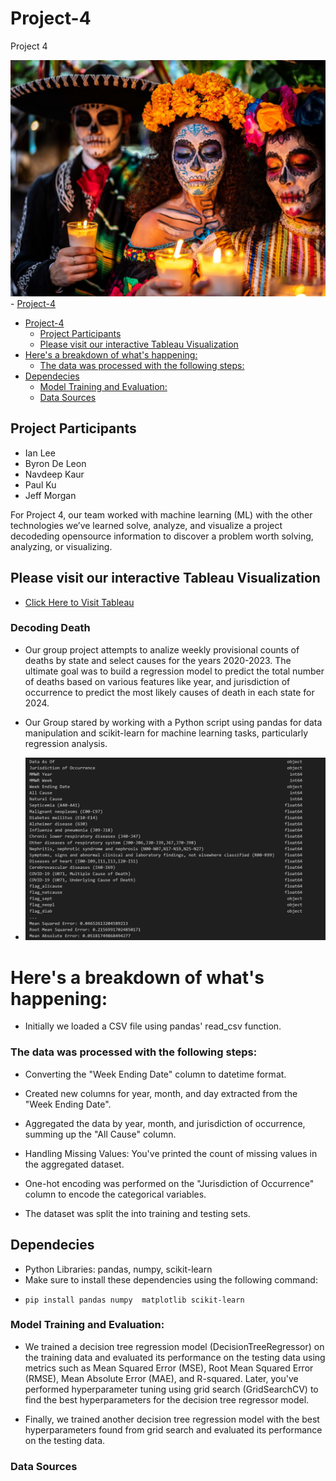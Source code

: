 
# Project-4
Project 4

![output](dia-de-los-muertos-traditional.jpg)- [Project-4](#project-4)
- [Project-4](#project-4)
  - [Project Participants](#project-participants)
  - [Please visit our interactive Tableau Visualization](#please-visit-our-interactive-tableau-visualization)
- [Here's a breakdown of what's happening:](#heres-a-breakdown-of-whats-happening)
    - [The data was processed with the following steps:](#the-data-was-processed-with-the-following-steps)
- [Dependecies](#dependecies)
    - [Model Training and Evaluation:](#model-training-and-evaluation)
    - [Data Sources](#data-sources)




## Project Participants
 * Ian Lee
 * Byron De Leon
 * Navdeep Kaur
 * Paul Ku
 * Jeff Morgan

For Project 4, our team worked with machine learning (ML) with the other technologies we’ve learned solve, analyze, and visualize a project decodeding opensource information to discover a problem worth solving, analyzing, or visualizing.

## Please visit our interactive Tableau Visualization 
* [Click Here to Visit Tableau](https://public.tableau.com/app/profile/navdeep.kaur6193/viz/DecodingDeath/DecodingDeath)



###	Decoding Death

* Our group project attempts to analize weekly provisional counts of deaths by state and select causes for the years 2020-2023. The ultimate goal was to build a regression model to predict the total number of deaths based on various features like year, and jurisdiction of occurrence to predict the most likely causes of death in each state for 2024.

* Our Group stared by working with a Python script using pandas for data manipulation and scikit-learn for machine learning tasks, particularly regression analysis.
  
* ![output](image1.png)

# Here's a breakdown of what's happening:

*	Initially we loaded a CSV file using pandas' read_csv function.

### The data was processed with the following steps:

*	Converting  the "Week Ending Date" column to datetime format.
*	Created new columns for year, month, and day extracted from the "Week Ending Date".
*	Aggregated the data by year, month, and jurisdiction of occurrence, summing up the "All Cause" column.
*	Handling Missing Values: You've printed the count of missing values in the aggregated dataset.

*	One-hot encoding was performed on the "Jurisdiction of Occurrence" column to encode the categorical variables.
*	The dataset was split the into training and testing sets.

## Dependecies
- Python Libraries: pandas, numpy, scikit-learn
- Make sure to install these dependencies using the following command:
*     pip install pandas numpy  matplotlib scikit-learn


###	Model Training and Evaluation:

*	We trained a decision tree regression model (DecisionTreeRegressor) on the training data and evaluated its performance on the testing data using metrics such as Mean Squared Error (MSE), Root Mean Squared Error (RMSE), Mean Absolute Error (MAE), and R-squared.
Later, you've performed hyperparameter tuning using grid search (GridSearchCV) to find the best hyperparameters for the decision tree regressor model.

* Finally, we trained another decision tree regression model with the best hyperparameters found from grid search and evaluated its performance on the testing data.

### Data Sources


